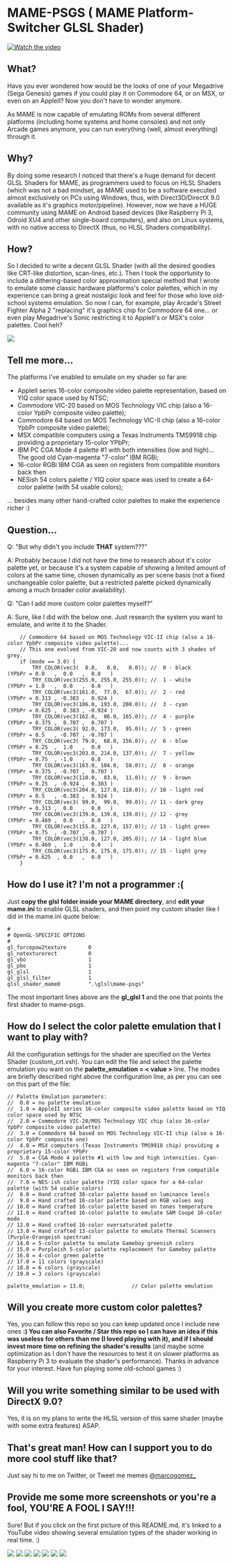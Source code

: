 # MAME-PSGS ( MAME Platform-Switcher GLSL Shader)

[![Watch the video](http://mgz.me/mame-psgs/Image0.jpg)](https://youtu.be/u__lpFvR4kA)

## What?

Have you ever wondered how would be the looks of one of your Megadrive (Sega Genesis) games if you could play it on Commodore 64, or on MSX, or even on an AppleII? Now you don't have to wonder anymore.

As MAME is now capable of emulating ROMs from several different platforms (including home systems and home consoles) and not only Arcade games anymore, you can run everything (well, almost everything) through it.

## Why?

By doing some research I noticed that there's a huge demand for decent GLSL Shaders for MAME, as programmers used to focus on HLSL Shaders (which was not a bad mindset, as MAME used to be a software executed almost exclusively on PCs using Windows, thus, with Direct3D/DirectX 9.0 available as it's graphics motor/pipeline). However, now we have a HUGE community using MAME on Android based devices (like Raspberry Pi 3, Odroid XU4 and other single-board computers), and also on Linux systems, with no native access to DirectX (thus, no HLSL Shaders compatibility).

## How?

So I decided to write a decent GLSL Shader (with all the desired goodies like CRT-like distortion, scan-lines, etc.). Then I took the opportunity to include a dithering-based color approximation special method that I wrote to emulate some classic hardware platforms's color palettes, which in my experience can bring a great nostalgic look and feel for those who love old-school systems emulation. So now I can, for example, play Arcade's Street Fighter Alpha 2 "replacing" it's graphics chip for Commodore 64 one... or even play Megadrive's Sonic restricting it to AppleII's or MSX's color palettes. Cool heh?

![](http://mgz.me/mame-psgs/Image6.jpg)

## Tell me more...

The platforms I've enabled to emulate on my shader so far are:

- AppleII series 16-color composite video palette representation, based on YIQ color space used by NTSC;
- Commodore VIC-20 based on MOS Technology VIC chip (also a 16-color YpbPr composite video palette);
- Commodore 64 based on MOS Technology VIC-II chip (also a 16-color YpbPr composite video palette);
- MSX compatible computers using a Texas Instruments TMS9918 chip providing a proprietary 15-color YPbPr;
- IBM PC CGA Mode 4 palette #1 with both intensities (low and high)... The good old Cyan-magenta "7-color" IBM RGBi;
- 16-color RGBi IBM CGA as seen on registers from compatible monitors back then
- NESish 54 colors palette / YIQ color space was used to create a 64-color palette (with 54 usable colors);

... besides many other hand-crafted color palettes to make the experience richer :)

## Question...

Q: "But why didn't you include **THAT** system???"

A: Probably because I did not have the time to research about it's color palette yet, or because it's a system capable of showing a limited amount of colors at the same time, chosen dynamically as per scene basis (not a fixed unchangeable color palette, but a restricted palette picked dynamically among a much broader color availability).

Q: "Can I add more custom color palettes myself?"

A: Sure, like I did with the below one. Just research the system you want to emulate, and write it to the Shader.

```
    // Commodore 64 based on MOS Technology VIC-II chip (also a 16-color YpbPr composite video palette)...
    // This one evolved from VIC-20 and now counts with 3 shades of grey.
	if (mode == 3.0) {
		TRY_COLOR(vec3(  0.0,   0.0,   0.0)); //  0 - black       (YPbPr = 0.0   ,  0.0   ,  0.0   )
		TRY_COLOR(vec3(255.0, 255.0, 255.0)); //  1 - white       (YPbPr = 1.0   ,  0.0   ,  0.0   )
		TRY_COLOR(vec3(161.0,  77.0,  67.0)); //  2 - red         (YPbPr = 0.313 , -0.383 ,  0.924 )
		TRY_COLOR(vec3(106.0, 193.0, 200.0)); //  3 - cyan        (YPbPr = 0.625 ,  0.383 , -0.924 )
		TRY_COLOR(vec3(162.0,  86.0, 165.0)); //  4 - purple      (YPbPr = 0.375 ,  0.707 ,  0.707 )
		TRY_COLOR(vec3( 92.0, 173.0,  95.0)); //  5 - green       (YPbPr = 0.5   , -0.707 , -0.707 )
		TRY_COLOR(vec3( 79.0,  68.0, 156.0)); //  6 - blue        (YPbPr = 0.25  ,  1.0   ,  0.0   )
		TRY_COLOR(vec3(203.0, 214.0, 137.0)); //  7 - yellow      (YPbPr = 0.75  , -1.0   ,  0.0   )
		TRY_COLOR(vec3(163.0, 104.0,  58.0)); //  8 - orange      (YPbPr = 0.375 , -0.707 ,  0.707 )
		TRY_COLOR(vec3(110.0,  83.0,  11.0)); //  9 - brown       (YPbPr = 0.25  , -0.924 ,  0.383 )
		TRY_COLOR(vec3(204.0, 127.0, 118.0)); // 10 - light red   (YPbPr = 0.5   , -0.383 ,  0.924 )
		TRY_COLOR(vec3( 99.0,  99.0,  99.0)); // 11 - dark grey   (YPbPr = 0.313 ,  0.0   ,  0.0   )
		TRY_COLOR(vec3(139.0, 139.0, 139.0)); // 12 - grey        (YPbPr = 0.469 ,  0.0   ,  0.0   )
		TRY_COLOR(vec3(155.0, 227.0, 157.0)); // 13 - light green (YPbPr = 0.75  , -0.707 , -0.707 )
		TRY_COLOR(vec3(138.0, 127.0, 205.0)); // 14 - light blue  (YPbPr = 0.469 ,  1.0   ,  0.0   )
		TRY_COLOR(vec3(175.0, 175.0, 175.0)); // 15 - light grey  (YPbPr = 0.625  , 0.0   ,  0.0   )
	}
```

## How do I use it? I'm not a programmer :(

Just **copy the glsl folder inside your MAME directory**, and **edit your mame.ini** to enable GLSL shaders, and then point my custom shader like I did in the mame.ini quote below:

```
#
# OpenGL-SPECIFIC OPTIONS
#
gl_forcepow2texture       0
gl_notexturerect          0
gl_vbo                    1
gl_pbo                    1
gl_glsl                   1
gl_glsl_filter            1
glsl_shader_mame0         ".\glsl\mame-psgs"
```

The most important lines above are the **gl_glsl                   1** and the one that points the first shader to mame-psgs.

## How do I select the color palette emulation that I want to play with?

All the configuration settings for the shader are specified on the Vertex Shader (custom_crt.vsh). You can edit the file and select the palette emulation you want on the **palette_emulation = < value >** line. The modes are briefly described right above the configuration line, as per you can see on this part of the file:

```
// Palette Emulation parameters:
//  0.0 = no palette emulation
//  1.0 = AppleII series 16-color composite video palette based on YIQ color space used by NTSC
//  2.0 = Commodore VIC-20/MOS Technology VIC chip (also 16-color YpbPr composite video palette)
//  3.0 = Commodore 64 based on MOS Technology VIC-II chip (also a 16-color YpbPr composite one)
//  4.0 = MSX computers (Texas Instruments TMS9918 chip) providing a proprietary 15-color YPbPr
//  5.0 = CGA Mode 4 palette #1 with low and high intensities. Cyan-magenta "7-color" IBM RGBi
//  6.0 = 16-color RGBi IBM CGA as seen on registers from compatible monitors back then
//  7.0 = NES-ish color palette (YIQ color space for a 64-color palette (with 54 usable colors)
//  8.0 = Hand crafted 38-color palette based on luminance levels
//  9.0 = Hand crafted 16-color palette based on RGB values avg
// 10.0 = Hand crafted 16-color palette based on tones temperature
// 11.0 = Hand crafted 16-color palette to emulate SAM Coupé 16-color mode
// 12.0 = Hand crafted 16-color oversaturated palette
// 13.0 = Hand crafted 13-color palette to emulate Thermal Scanners (Purple-Orangeish spectrum)
// 14.0 = 5-color palette to emulate Gameboy greenish colors
// 15.0 = Purpleish 5-color palette replacement for Gameboy palette
// 16.0 = 4-color green palette
// 17.0 = 11 colors (grayscale)
// 18.0 = 6 colors (grayscale)
// 19.0 = 3 colors (grayscale)

palette_emulation = 13.0;				// Color palette emulation
```

## Will you create more custom color palettes?

Yes, you can follow this repo so you can keep updated once I include new ones **:) You can also Favorite / Star this repo so I can have an idea if this was useless for others than me (I loved playing with it), and if I should invest more time on refining the shader's results** (and maybe some optimization as I don't have the resources to test it on slower platforms as Raspberry Pi 3 to evaluate the shader's performance). Thanks in advance for your interest. Have fun playing some old-school games :)

## Will you write something similar to be used with DirectX 9.0?

Yes, it is on my plans to write the HLSL version of this same shader (maybe with some extra features) ASAP.

## That's great man! How can I support you to do more cool stuff like that?

Just say hi to me on Twitter, or Tweet me memes [@marcogomez_](https://twitter.com/marcogomez_)

## Provide me some more screenshots or you're a fool, YOU'RE A FOOL I SAY!!!

Sure! But if you click on the first picture of this README.md, it's linked to a YouTube video showing several emulation types of the shader working in real time. :)

![](http://mgz.me/mame-psgs/Image1.jpg)
![](http://mgz.me/mame-psgs/Image2.jpg)
![](http://mgz.me/mame-psgs/Image3.jpg)
![](http://mgz.me/mame-psgs/Image4.jpg)
![](http://mgz.me/mame-psgs/Image5.jpg)
![](http://mgz.me/mame-psgs/Image6.jpg)
![](http://mgz.me/mame-psgs/Image7.jpg)
